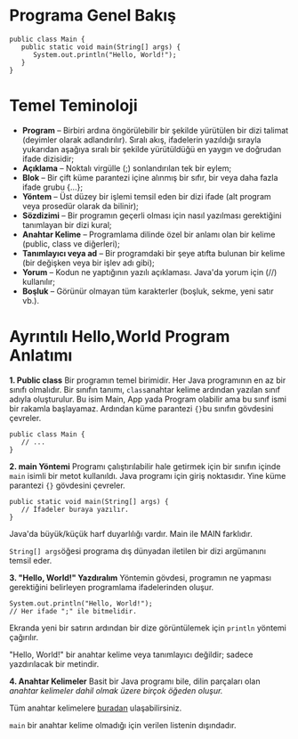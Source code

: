 # Programa Genel Bakış

```
public class Main {
   public static void main(String[] args) {
      System.out.println("Hello, World!");
   }
}
```

# Temel Teminoloji

- **Program** – Birbiri ardına öngörülebilir bir şekilde yürütülen bir dizi talimat (deyimler olarak adlandırılır). Sıralı akış, ifadelerin yazıldığı sırayla yukarıdan aşağıya sıralı bir şekilde yürütüldüğü en yaygın ve doğrudan ifade dizisidir;
- **Açıklama** – Noktalı virgülle (;) sonlandırılan tek bir eylem;
- **Blok** – Bir çift küme parantezi içine alınmış bir sıfır, bir veya daha fazla ifade grubu {...}; 
- **Yöntem** – Üst düzey bir işlemi temsil eden bir dizi ifade (alt program veya prosedür olarak da bilinir);
- **Sözdizimi** – Bir programın geçerli olması için nasıl yazılması gerektiğini tanımlayan bir dizi kural;
- **Anahtar Kelime**  – Programlama dilinde özel bir anlamı olan bir kelime (public, class ve diğerleri);
- **Tanımlayıcı veya ad** – Bir programdaki bir şeye atıfta bulunan bir kelime (bir değişken veya bir işlev adı gibi);
- **Yorum**  – Kodun ne yaptığının yazılı açıklaması. Java'da yorum için (//) kullanılır;
- **Boşluk** – Görünür olmayan tüm karakterler (boşluk, sekme, yeni satır vb.).

# Ayrıntılı Hello,World Program Anlatımı

**1. Public class** Bir programın temel birimidir. Her Java programının en az bir sınıfı olmalıdır. Bir sınıfın tanımı, ```class```anahtar kelime ardından yazılan sınıf adıyla oluşturulur. Bu isim Main, App yada Program olabilir ama bu sınıf ismi bir rakamla başlayamaz. Ardından küme parantezi ```{}```bu sınıfın gövdesini çevreler.

```
public class Main {
   // ...
}
```
**2. main Yöntemi** Programı çalıştırılabilir hale getirmek için bir sınıfın içinde ```main``` isimli bir metot kullanıldı. Java programı için giriş noktasıdır. Yine küme parantezi ```{}``` gövdesini çevreler.

```
public static void main(String[] args) {
   // İfadeler buraya yazılır.
}
```

Java'da büyük/küçük harf duyarlılığı vardır. Main ile MAIN farklıdır.

```String[] args```öğesi programa dış dünyadan iletilen bir dizi argümanını temsil eder.

**3. "Hello, World!" Yazdıralım** Yöntemin gövdesi, programın ne yapması gerektiğini belirleyen programlama ifadelerinden oluşur.

```
System.out.println("Hello, World!");
// Her ifade ";" ile bitmelidir.
```

Ekranda yeni bir satırın ardından bir dize görüntülemek için ```println``` yöntemi çağırılır.

"Hello, World!" bir anahtar kelime veya tanımlayıcı değildir; sadece yazdırılacak bir metindir.

**4. Anahtar Kelimeler** Basit bir Java programı bile, dilin parçaları olan *anahtar kelimeler dahil olmak üzere birçok öğeden oluşur.* 

Tüm anahtar kelimelere [buradan](https://en.wikipedia.org/wiki/List_of_Java_keywords) ulaşabilirsiniz.

```main``` bir anahtar kelime olmadığı için verilen listenin dışındadır.

